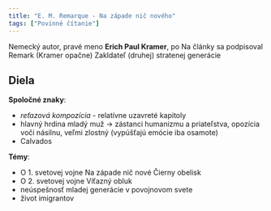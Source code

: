 ```yaml
---
title: "E. M. Remarque - Na západe nič nového"
tags: ["Povinné čítanie"]
---
```


Nemecký autor, pravé meno **Erich Paul Kramer**, po 
Na články sa podpisoval Remark (Kramer opačne)
Zakldateľ (druhej) stratenej generácie

## Diela

**Spoločné znaky**:
- *reťazová kompozícia* - relatívne uzavreté kapitoly
- hlavný hrdina mladý muž -> zástanci humanizmu a priateľstva, opozícia voči násilnu, veľmi zlostný (vypúšťajú emócie iba osamote)
- Calvados

**Témy**:
- O 1. svetovej vojne
    Na západe nič nové
    Čierny obelisk
- O 2. svetovej vojne
    Víťazný obluk
- neúspešnosť mladej generácie v povojnovom svete
- život imigrantov

